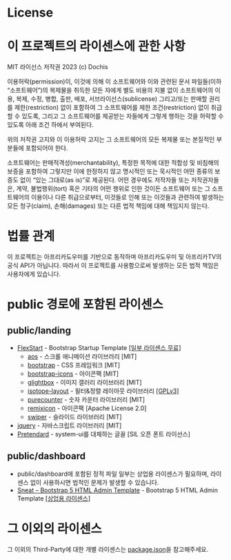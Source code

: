 # License
# 이 프로젝트의 라이센스에 관한 사항
MIT 라이선스
저작권 2023 (c) Dochis

이용허락(permission)이, 이것에 의해 이 소프트웨어와 이와 관련된 문서 파일들(이하 “소프트웨어”)의 복제물을 취득한 모든 자에게 별도 비용의 지불 없이 소프트웨어의 이용, 복제, 수정, 병합, 출판, 배포, 서브라이선스(sublicense) 그리고/또는 판매할 권리를 제한(restriction) 없이 포함하여 그 소프트웨어를 제한 조건(restriction) 없이 취급할 수 있도록, 그리고 그 소프트웨어를 제공받는 자들에게 그렇게 행하는 것을 허락할 수 있도록 아래 조건 하에서 부여된다.

위의 저작권 고지와 이 이용허락 고지는 그 소프트웨어의 모든 복제물 또는 본질적인 부분들에 포함되어야 한다.

소프트웨어는 판매적격성(merchantability), 특정한 목적에 대한 적합성 및 비침해의 보증을 포함하여 그렇지만 이에 한정하지 않고 명시적인 또는 묵시적인 어떤 종류의 보증도 없이 “있는 그대로(as is)”로 제공된다. 어떤 경우에도 저작자들 또는 저작권자들은, 계약, 불법행위(tort) 혹은 기타의 어떤 행위로 인한 것이든 소프트웨어 또는 그 소프트웨어의 이용이나 다른 취급으로부터, 이것들로 인해 또는 이것들과 관련하여 발생하는 모든 청구(claim), 손해(damages) 또는 다른 법적 책임에 대해 책임지지 않는다.

# 법률 관계
이 프로젝트는 아프리카도우미를 기반으로 동작하며 아프리카도우미 및 아프리카TV의 공식 API가 아닙니다. 따라서 이 프로젝트를 사용함으로써 발생하는 모든 법적 책임은 사용자에게 있습니다.

# public 경로에 포함된 라이센스
## public/landing
  - [FlexStart](https://bootstrapmade.com/flexstart-bootstrap-startup-template/) - Bootstrap Startup Template [[일부 라이센스 무료]](https://bootstrapmade.com/license/)
    - [aos](https://michalsnik.github.io/aos/) - 스크롤 애니메이션 라이브러리 [MIT]
    - [bootstrap](https://getbootstrap.com/) - CSS 프레임워크 [MIT]
    - [bootstrap-icons](https://icons.getbootstrap.com/) - 아이콘팩 [MIT]
    - [glightbox](https://biati-digital.github.io/glightbox/) - 이미지 갤러리 라이브러리 [MIT]
    - [isotope-layout](https://isotope.metafizzy.co/) - 필터&정렬 레이아웃 라이브러리 [[GPLv3]](https://isotope.metafizzy.co/#open-source-license)
    - [purecounter](https://github.com/srexi/purecounterjs) - 숫자 카운터 라이브러리 [MIT]
    - [remixicon](https://remixicon.com/) - 아이콘팩 [Apache License 2.0]
    - [swiper](https://swiperjs.com/) - 슬라이드 라이브러리 [MIT]
  - [jquery](https://jquery.com/) - 자바스크립트 라이브러리 [MIT]
  - [Pretendard](https://cactus.tistory.com/306) - system-ui를 대체하는 글꼴 [SIL 오픈 폰트 라이선스]

## public/dashboard
  - public/dashboard에 포함된 정적 파일 일부는 상업용 라이센스가 필요하며, 라이센스 없이 사용하시면 법적인 문제가 발생할 수 있습니다.
  - [Sneat – Bootstrap 5 HTML Admin Template](https://themeselection.com/item/sneat-bootstrap-html-admin-template/) - Bootstrap 5 HTML Admin Template [[상업용 라이센스]](https://themeselection.com/license/)

# 그 이외의 라이센스
그  이외의 Third-Party에 대한 개별 라이센스는 [package.json](./package.json)을 참고해주세요.
